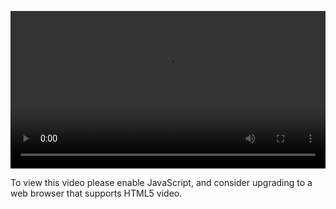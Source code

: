 <video controls="" style="width: 100%; display: block;"><source src="http://o86bpj665.bkt.clouddn.com/hand-in-hand-react/34-show-posts-api.mp4" type="video/mp4"><p>To view this video please enable JavaScript, and consider upgrading to a web browser that supports HTML5 video.</p></video>
